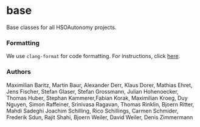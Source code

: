 # base
Base classes for all HSOAutonomy projects.

### Formatting

We use `clang-format` for code formatting. For instructions, click [here](https://github.com/hsoautonomy/formatting).

### Authors
Maximilian Baritz, Martin Baur, Alexander Derr, Klaus Dorer, Mathias Ehret, Jens Fischer, 
Stefan Glaser, Stefan Grossmann, Julian Hohenoecker, Thomas Huber, Stephan Kammerer,Fabian Korak,
Maximilian Kroeg, Duy Nguyen, Simon Raffeiner, Srinivasa Ragavan, Thomas Rinklin, Bjoern Ritter, Mahdi Sadeghi
Joachim Schilling, Rico Schillings, Carmen Schmider, Frederik Sdun, Rajit Shahi, Bjoern Weiler, David Weiler, Denis Zimmermann
